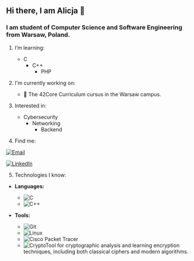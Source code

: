 ## Hi there, I am Alicja 👋

### I am student of Computer Science and Software Engineering from Warsaw, Poland.

1. I’m learning:
   - C
      - C++
         - PHP
      
2. I'm currently working on:
   - 🚀 The 42Core Curriculum cursus in the Warsaw campus.

3. Interested in:
   - Cybersecurity
      - Networking
         - Backend        

4. Find me:

[![Email](https://img.shields.io/badge/Email-Contact-blue?logo=gmail&logoColor=white)](mailto:alicja.stefanska44@gmail.com)

[![LinkedIn](https://img.shields.io/badge/LinkedIn-Profile-blue?logo=linkedin&logoColor=white)](https://www.linkedin.com/in/alicjastefa%C5%84ska/)

5. Technologies I know:

- **Languages:**
  - ![C](https://img.shields.io/badge/C-333333?style=for-the-badge&logo=c&logoColor=white)
  - ![C++](https://img.shields.io/badge/C%2B%2B-00599C?style=for-the-badge&logo=c%2B%2B&logoColor=white)

- **Tools:**
  - ![Git](https://img.shields.io/badge/Git-F05032?style=for-the-badge&logo=git&logoColor=white)
  - ![Linux](https://img.shields.io/badge/Linux-FCC624?style=for-the-badge&logo=linux&logoColor=black)
  - ![Cisco Packet Tracer](https://img.shields.io/badge/Cisco%20Packet%20Tracer-1E8BC3?style=for-the-badge&logo=cisco&logoColor=white)
  - ![CryptoTool](https://yt3.ggpht.com/a/AATXAJzjCPxo3uUlEUDLOZ6m0XIpDIVOaC04qvJS8aRN=s900-c-k-c0xffffffff-no-rj-mo) for cryptographic analysis and learning encryption techniques, including both classical ciphers and modern algorithms.
